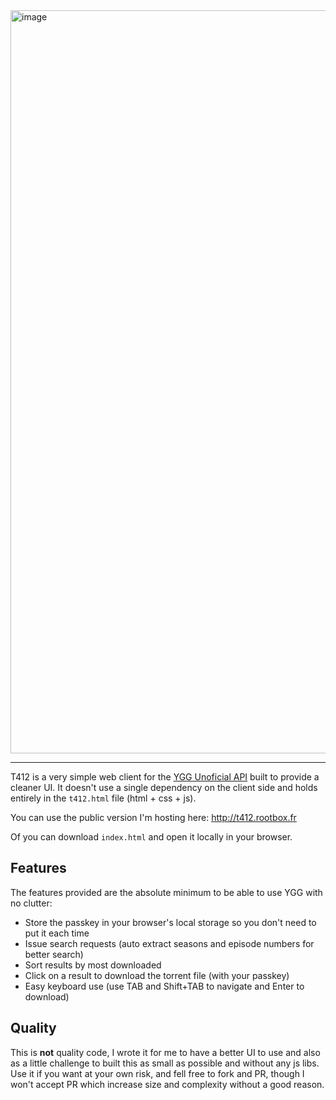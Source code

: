 <img width="1835" height="1189" alt="image" src="https://github.com/user-attachments/assets/35cb8dca-6c24-4c6a-b934-ef826f49856f" />

---

T412 is a very simple web client for the [YGG Unoficial API](https://yggapi.eu/) built to provide a cleaner UI. It doesn't use a single dependency on the client side and holds entirely in the `t412.html` file (html + css + js).

You can use the public version I'm hosting here: http://t412.rootbox.fr

Of you can download `index.html` and open it locally in your browser.

## Features

The features provided are the absolute minimum to be able to use YGG with no clutter:
- Store the passkey in your browser's local storage so you don't need to put it each time
- Issue search requests (auto extract seasons and episode numbers for better search)
- Sort results by most downloaded
- Click on a result to download the torrent file (with your passkey)
- Easy keyboard use (use TAB and Shift+TAB to navigate and Enter to download)

## Quality

This is **not** quality code, I wrote it for me to have a better UI to use and also as a little challenge to built this as small as possible and without any js libs. Use it if you want at your own risk, and fell free to fork and PR, though I won't accept PR which increase size and complexity without a good reason.
